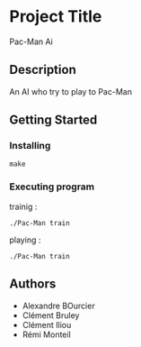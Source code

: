 # Project Title

Pac-Man Ai

## Description

An AI who try to play to Pac-Man

## Getting Started

### Installing

```
make
```

### Executing program

trainig :
```
./Pac-Man train
```

playing :
```
./Pac-Man train
```
## Authors

* Alexandre BOurcier
* Clément Bruley
* Clément Iliou
* Rémi Monteil
